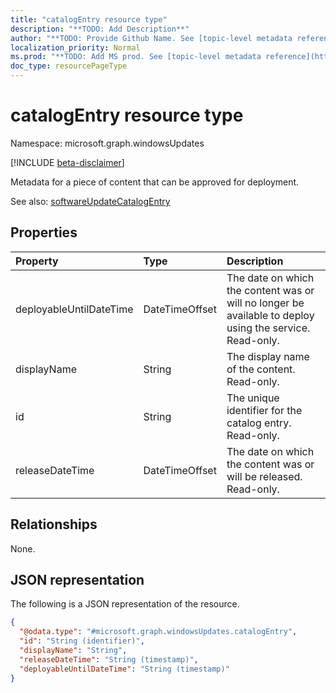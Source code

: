 ```yaml
---
title: "catalogEntry resource type"
description: "**TODO: Add Description**"
author: "**TODO: Provide Github Name. See [topic-level metadata reference](https://msgo.azurewebsites.net/add/document/guidelines/metadata.html#topic-level-metadata)**"
localization_priority: Normal
ms.prod: "**TODO: Add MS prod. See [topic-level metadata reference](https://msgo.azurewebsites.net/add/document/guidelines/metadata.html#topic-level-metadata)**"
doc_type: resourcePageType
---
```


# catalogEntry resource type

Namespace: microsoft.graph.windowsUpdates

[!INCLUDE [beta-disclaimer](../../includes/beta-disclaimer.md)]

Metadata for a piece of content that can be approved for deployment.

See also: [softwareUpdateCatalogEntry](windowsupdates-softwareupdatecatalogentry.md)

## Properties
|Property|Type|Description|
|:---|:---|:---|
|deployableUntilDateTime|DateTimeOffset|The date on which the content was or will no longer be available to deploy using the service. Read-only.|
|displayName|String|The display name of the content. Read-only.|
|id|String|The unique identifier for the catalog entry. Read-only.|
|releaseDateTime|DateTimeOffset|The date on which the content was or will be released. Read-only.|

## Relationships
None.

## JSON representation
The following is a JSON representation of the resource.
<!-- {
  "blockType": "resource",
  "keyProperty": "id",
  "@odata.type": "microsoft.graph.windowsUpdates.catalogEntry",
  "openType": false
}
-->
``` json
{
  "@odata.type": "#microsoft.graph.windowsUpdates.catalogEntry",
  "id": "String (identifier)",
  "displayName": "String",
  "releaseDateTime": "String (timestamp)",
  "deployableUntilDateTime": "String (timestamp)"
}
```


